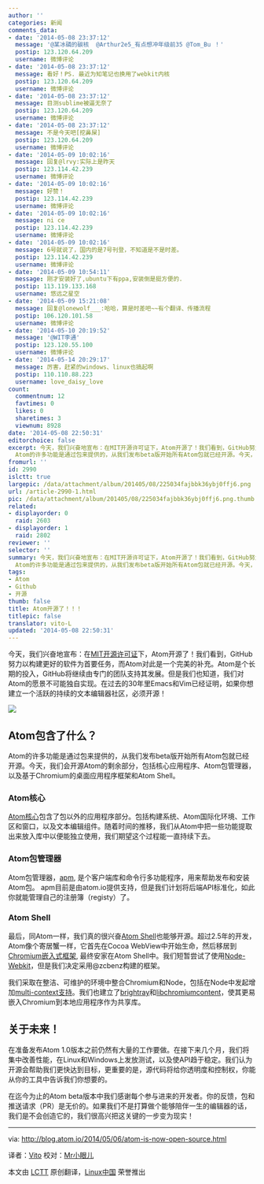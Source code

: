 ```yaml
---
author: ''
categories: 新闻
comments_data:
- date: '2014-05-08 23:37:12'
  message: '@某冰磷的碳核  @Arthur2e5_有点想冲年级前35 @Tom_Bu ！'
  postip: 123.120.64.209
  username: 微博评论
- date: '2014-05-08 23:37:12'
  message: 看好！PS. 最近为知笔记也换用了webkit内核
  postip: 123.120.64.209
  username: 微博评论
- date: '2014-05-08 23:37:12'
  message: 目测sublime被逼无奈了
  postip: 123.120.64.209
  username: 微博评论
- date: '2014-05-08 23:37:12'
  message: 不是今天吧[挖鼻屎]
  postip: 123.120.64.209
  username: 微博评论
- date: '2014-05-09 10:02:16'
  message: 回复@lrvy:实际上是昨天
  postip: 123.114.42.239
  username: 微博评论
- date: '2014-05-09 10:02:16'
  message: 好赞！
  postip: 123.114.42.239
  username: 微博评论
- date: '2014-05-09 10:02:16'
  message: ni ce
  postip: 123.114.42.239
  username: 微博评论
- date: '2014-05-09 10:02:16'
  message: 6号就说了，国内的是7号刊登，不知道是不是时差。
  postip: 123.114.42.239
  username: 微博评论
- date: '2014-05-09 10:54:11'
  message: 刚才安装好了,ubuntu下有ppa,安装倒是挺方便的.
  postip: 113.119.133.168
  username: 悠远之星空
- date: '2014-05-09 15:21:08'
  message: 回复@lonewolf___:哈哈，算是时差吧~~有个翻译、传播流程
  postip: 106.120.101.58
  username: 微博评论
- date: '2014-05-10 20:19:52'
  message: '@WIT李通'
  postip: 123.120.55.100
  username: 微博评论
- date: '2014-05-14 20:29:17'
  message: 厉害，赶紧的windows、linux也搞起啊
  postip: 110.110.88.223
  username: love_daisy_love
count:
  commentnum: 12
  favtimes: 0
  likes: 0
  sharetimes: 3
  viewnum: 8928
date: '2014-05-08 22:50:31'
editorchoice: false
excerpt: 今天，我们兴奋地宣布：在MIT开源许可证下，Atom开源了！我们看到，GitHub努力以构建更好的软件为首要任务，而Atom对此是一个完美的补充。Atom是个长期的投入，GitHub将继续由专门的团队支持其发展。但是我们也知道，我们对Atom的愿景不可能独自实现。在过去的30年里Emacs和Vim已经证明，如果你想建立一个活跃的持续的文本编辑器社区，必须开源！  Atom包含了什么？
  Atom的许多功能是通过包来提供的，从我们发布beta版开始所有Atom包就已经开源。今天，我们会开源Atom的剩余部分，包括核心应用程序、Atom包管理器，以及基于Chromium的桌面
fromurl: ''
id: 2990
islctt: true
largepic: /data/attachment/album/201405/08/225034fajbbk36ybj0ffj6.png
url: /article-2990-1.html
pic: /data/attachment/album/201405/08/225034fajbbk36ybj0ffj6.png.thumb.jpg
related:
- displayorder: 0
  raid: 2603
- displayorder: 1
  raid: 2802
reviewer: ''
selector: ''
summary: 今天，我们兴奋地宣布：在MIT开源许可证下，Atom开源了！我们看到，GitHub努力以构建更好的软件为首要任务，而Atom对此是一个完美的补充。Atom是个长期的投入，GitHub将继续由专门的团队支持其发展。但是我们也知道，我们对Atom的愿景不可能独自实现。在过去的30年里Emacs和Vim已经证明，如果你想建立一个活跃的持续的文本编辑器社区，必须开源！  Atom包含了什么？
  Atom的许多功能是通过包来提供的，从我们发布beta版开始所有Atom包就已经开源。今天，我们会开源Atom的剩余部分，包括核心应用程序、Atom包管理器，以及基于Chromium的桌面
tags:
- Atom
- Github
- 开源
thumb: false
title: Atom开源了！！！
titlepic: false
translator: vito-L
updated: '2014-05-08 22:50:31'
---
```


今天，我们兴奋地宣布：在[MIT开源许可证](http://choosealicense.com/licenses/mit/)下，Atom开源了！我们看到，GitHub努力以构建更好的软件为首要任务，而Atom对此是一个完美的补充。Atom是个长期的投入，GitHub将继续由专门的团队支持其发展。但是我们也知道，我们对Atom的愿景不可能独自实现。在过去的30年里Emacs和Vim已经证明，如果你想建立一个活跃的持续的文本编辑器社区，必须开源！


![](/data/attachment/album/201405/08/225034fajbbk36ybj0ffj6.png)


Atom包含了什么？
----------


Atom的许多功能是通过包来提供的，从我们发布beta版开始所有Atom包就已经开源。今天，我们会开源Atom的剩余部分，包括核心应用程序、Atom包管理器，以及基于Chromium的桌面应用程序框架和Atom Shell。


### Atom核心


[Atom核心](https://github.com/atom/atom)包含了包以外的应用程序部分。包括构建系统、Atom国际化环境、工作区和窗口，以及文本编辑组件。随着时间的推移，我们从Atom中把一些功能提取出来放入库中以便能独立使用，我们期望这个过程能一直持续下去。


### Atom包管理器


Atom包管理器，[apm](https://github.com/atom/apm), 是个客户端库和命令行多功能程序，用来帮助发布和安装Atom包。 apm目前是由atom.io提供支持，但是我们计划将后端API标准化，如此你就能管理自己的注册簿（registy）了。


### Atom Shell


最后，同Atom一样，我们真的很兴奋[Atom Shell](https://github.com/atom/atom-shell)也能够开源。超过2.5年的开发，Atom像个寄居蟹一样，它首先在Cocoa WebView中开始生命，然后移居到[Chromium嵌入式框架](https://code.google.com/p/chromiumembedded/), 最终安家在Atom Shell中。我们短暂尝试了使用[Node-Webkit](https://github.com/rogerwang/node-webkit)，但是我们决定采用@zcbenz构建的框架。


我们采取在整洁、可维护的环境中整合Chromium和Node，包括在Node中发起增加[multi-context支持](http://strongloop.com/strongblog/whats-new-node-js-v0-12-multiple-context-execution/)。我们也建立了[brightray](https://github.com/brightray/brightray)和[libchromiumcontent](https://github.com/brightray/libchromiumcontent)，使其更易嵌入Chromium到本地应用程序作为共享库。


关于未来！
-----


在准备发布Atom 1.0版本之前仍然有大量的工作要做。在接下来几个月，我们将集中改善性能，在Linux和Windows上发放测试，以及使API趋于稳定。我们认为开源会帮助我们更快达到目标，更重要的是，源代码将给你透明度和控制权，你能从你的工具中告诉我们你想要的。


在迄今为止的Atom beta版本中我们感谢每个参与进来的开发者。你的反馈，包和推送请求（PR）是无价的。如果我们不是打算做个能够陪伴一生的编辑器的话，我们是不会创造它的，我们很高兴把这关键的一步变为现实！




---


via: <http://blog.atom.io/2014/05/06/atom-is-now-open-source.html>


译者：[Vito](https://github.com/vito-L) 校对：[Mr小眼儿](http://blog.csdn.net/tinyeyeser)


本文由 [LCTT](https://github.com/LCTT/TranslateProject) 原创翻译，[Linux中国](http://linux.cn/) 荣誉推出